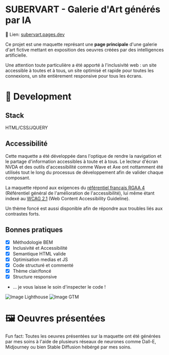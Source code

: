 # SUBERVART - Galerie d'Art générés par IA

🔗 Lien: [subervart.pages.dev](https://subervart.pages.dev)

Ce projet est une maquette représant une **page principale** d'une galerie d'art fictive mettant en exposition des oeuvres créées par des intelligences artificielle.

Une attention toute particulière a été apporté à l'inclusivité web : un site accessible à toutes et à tous, un site optimisé et rapide pour toutes les connexions, un site entièrement responsive pour tous les écrans.

# 🔨 Development

## Stack

HTML/CSS/JQUERY

## Accessibilité

Cette maquette a été développée dans l'optique de rendre la navigation et le partage d'information accessibles à toute et à tous. Le lecteur d'écran NVDA et des outils d'accessibilité comme Wave et Axe ont nottamment été utilisés tout le long du processus de développement afin de valider chaque composant.

La maquette répond aux exigences du [référentiel français RGAA 4](https://accessibilite.numerique.gouv.fr/) (Référentiel général de l'amélioration de l'accessibilité), lui même étant indexé au [WCAG 2.1](https://www.w3.org/WAI/standards-guidelines/wcag/) (Web Content Accessibility Guideline).

Un thème foncé est aussi disponible afin de répondre aux troubles liés aux contrastes forts.

## Bonnes pratiques

 - [X] Méthodologie BEM
 - [X] Inclusivité et Accessibilité
 - [X] Semantique HTML valide
 - [X] Optimisation medias et JS
 - [X] Code structuré et commenté
 - [X] Thème clair/foncé
 - [X] Structure responsive
 - ... je vous laisse le soin d'inspecter le code !
 
 ![Image Lighthouse](https://i.imgur.com/zv2aWx9.png)
 ![Image GTM](https://i.imgur.com/CIaqbTt.png)
 
 # 🖼 Oeuvres présentées
 
Fun fact: Toutes les oeuvres présentées sur la maquette ont été générées par mes soins à l'aide de plusieurs réseaux de neurones comme Dall-E, Midjourney ou bien Stable Diffusion hébérgé par mes soins. 
